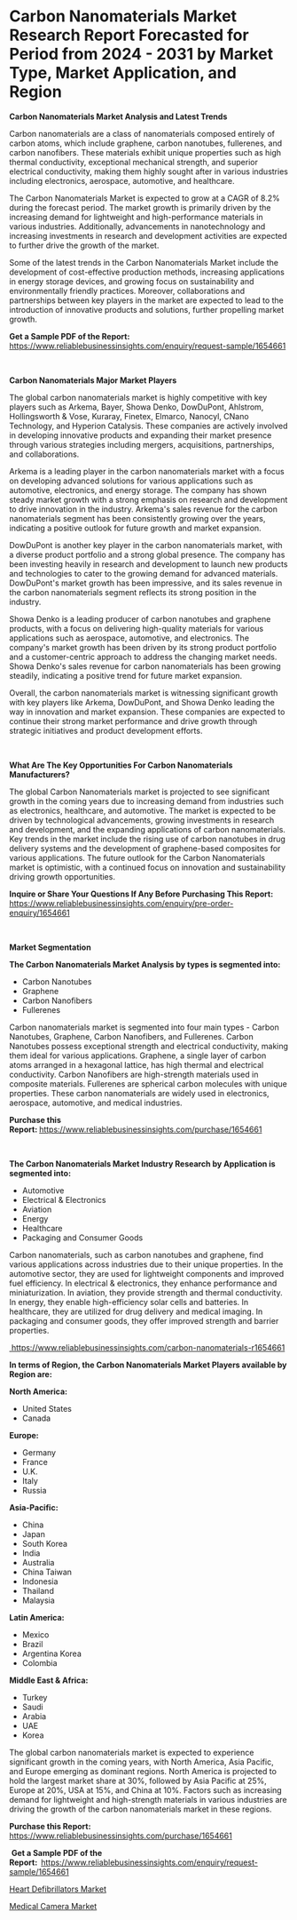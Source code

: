 <p><h1>Carbon Nanomaterials Market Research Report Forecasted for Period from 2024 -  2031 by Market Type, Market Application, and Region</h1></p><p><strong>Carbon Nanomaterials Market Analysis and Latest Trends</strong></p>
<p><p>Carbon nanomaterials are a class of nanomaterials composed entirely of carbon atoms, which include graphene, carbon nanotubes, fullerenes, and carbon nanofibers. These materials exhibit unique properties such as high thermal conductivity, exceptional mechanical strength, and superior electrical conductivity, making them highly sought after in various industries including electronics, aerospace, automotive, and healthcare.</p><p>The Carbon Nanomaterials Market is expected to grow at a CAGR of 8.2% during the forecast period. The market growth is primarily driven by the increasing demand for lightweight and high-performance materials in various industries. Additionally, advancements in nanotechnology and increasing investments in research and development activities are expected to further drive the growth of the market.</p><p>Some of the latest trends in the Carbon Nanomaterials Market include the development of cost-effective production methods, increasing applications in energy storage devices, and growing focus on sustainability and environmentally friendly practices. Moreover, collaborations and partnerships between key players in the market are expected to lead to the introduction of innovative products and solutions, further propelling market growth.</p></p>
<p><strong>Get a Sample PDF of the Report:&nbsp;</strong> <a href="https://www.reliablebusinessinsights.com/enquiry/request-sample/1654661">https://www.reliablebusinessinsights.com/enquiry/request-sample/1654661</a></p>
<p>&nbsp;</p>
<p><strong>Carbon Nanomaterials Major Market Players</strong></p>
<p><p>The global carbon nanomaterials market is highly competitive with key players such as Arkema, Bayer, Showa Denko, DowDuPont, Ahlstrom, Hollingsworth & Vose, Kuraray, Finetex, Elmarco, Nanocyl, CNano Technology, and Hyperion Catalysis. These companies are actively involved in developing innovative products and expanding their market presence through various strategies including mergers, acquisitions, partnerships, and collaborations.</p><p>Arkema is a leading player in the carbon nanomaterials market with a focus on developing advanced solutions for various applications such as automotive, electronics, and energy storage. The company has shown steady market growth with a strong emphasis on research and development to drive innovation in the industry. Arkema's sales revenue for the carbon nanomaterials segment has been consistently growing over the years, indicating a positive outlook for future growth and market expansion.</p><p>DowDuPont is another key player in the carbon nanomaterials market, with a diverse product portfolio and a strong global presence. The company has been investing heavily in research and development to launch new products and technologies to cater to the growing demand for advanced materials. DowDuPont's market growth has been impressive, and its sales revenue in the carbon nanomaterials segment reflects its strong position in the industry.</p><p>Showa Denko is a leading producer of carbon nanotubes and graphene products, with a focus on delivering high-quality materials for various applications such as aerospace, automotive, and electronics. The company's market growth has been driven by its strong product portfolio and a customer-centric approach to address the changing market needs. Showa Denko's sales revenue for carbon nanomaterials has been growing steadily, indicating a positive trend for future market expansion.</p><p>Overall, the carbon nanomaterials market is witnessing significant growth with key players like Arkema, DowDuPont, and Showa Denko leading the way in innovation and market expansion. These companies are expected to continue their strong market performance and drive growth through strategic initiatives and product development efforts.</p></p>
<p>&nbsp;</p>
<p><strong>What Are The Key Opportunities For Carbon Nanomaterials Manufacturers?</strong></p>
<p><p>The global Carbon Nanomaterials market is projected to see significant growth in the coming years due to increasing demand from industries such as electronics, healthcare, and automotive. The market is expected to be driven by technological advancements, growing investments in research and development, and the expanding applications of carbon nanomaterials. Key trends in the market include the rising use of carbon nanotubes in drug delivery systems and the development of graphene-based composites for various applications. The future outlook for the Carbon Nanomaterials market is optimistic, with a continued focus on innovation and sustainability driving growth opportunities.</p></p>
<p><strong>Inquire or Share Your Questions If Any Before Purchasing This Report:</strong> <a href="https://www.reliablebusinessinsights.com/enquiry/pre-order-enquiry/1654661">https://www.reliablebusinessinsights.com/enquiry/pre-order-enquiry/1654661</a></p>
<p>&nbsp;</p>
<p><strong>Market Segmentation</strong></p>
<p><strong>The Carbon Nanomaterials Market Analysis by types is segmented into:</strong></p>
<p><ul><li>Carbon Nanotubes</li><li>Graphene</li><li>Carbon Nanofibers</li><li>Fullerenes</li></ul></p>
<p><p>Carbon nanomaterials market is segmented into four main types - Carbon Nanotubes, Graphene, Carbon Nanofibers, and Fullerenes. Carbon Nanotubes possess exceptional strength and electrical conductivity, making them ideal for various applications. Graphene, a single layer of carbon atoms arranged in a hexagonal lattice, has high thermal and electrical conductivity. Carbon Nanofibers are high-strength materials used in composite materials. Fullerenes are spherical carbon molecules with unique properties. These carbon nanomaterials are widely used in electronics, aerospace, automotive, and medical industries.</p></p>
<p><strong>Purchase this Report:&nbsp;</strong><a href="https://www.reliablebusinessinsights.com/purchase/1654661">https://www.reliablebusinessinsights.com/purchase/1654661</a></p>
<p>&nbsp;</p>
<p><strong>The Carbon Nanomaterials Market Industry Research by Application is segmented into:</strong></p>
<p><ul><li>Automotive</li><li>Electrical & Electronics</li><li>Aviation</li><li>Energy</li><li>Healthcare</li><li>Packaging and Consumer Goods</li></ul></p>
<p><p>Carbon nanomaterials, such as carbon nanotubes and graphene, find various applications across industries due to their unique properties. In the automotive sector, they are used for lightweight components and improved fuel efficiency. In electrical & electronics, they enhance performance and miniaturization. In aviation, they provide strength and thermal conductivity. In energy, they enable high-efficiency solar cells and batteries. In healthcare, they are utilized for drug delivery and medical imaging. In packaging and consumer goods, they offer improved strength and barrier properties.</p></p>
<p><a href="https://www.reliablebusinessinsights.com/carbon-nanomaterials-r1654661">&nbsp;https://www.reliablebusinessinsights.com/carbon-nanomaterials-r1654661</a></p>
<p><strong>In terms of Region, the Carbon Nanomaterials Market Players available by Region are:</strong></p>
<p>
    <p> <strong> North America: </strong>
        <ul>
            <li>United States</li>
            <li>Canada</li>
        </ul>
        </p> 
    <p> <strong> Europe: </strong>
        <ul>
            <li>Germany</li>
            <li>France</li>
            <li>U.K.</li>
            <li>Italy</li>
            <li>Russia</li>
        </ul>
        </p> 
    <p> <strong> Asia-Pacific: </strong>
        <ul>
            <li>China</li>
            <li>Japan</li>
            <li>South Korea</li>
            <li>India</li>
            <li>Australia</li>
            <li>China Taiwan</li>
            <li>Indonesia</li>
            <li>Thailand</li>
            <li>Malaysia</li>
        </ul>
        </p> 
    <p> <strong> Latin America: </strong>
        <ul>
            <li>Mexico</li>
            <li>Brazil</li>
            <li>Argentina Korea</li>
            <li>Colombia</li>
        </ul>
        </p> 
    <p> <strong> Middle East & Africa: </strong>
        <ul>
            <li>Turkey</li>
            <li>Saudi</li>
            <li>Arabia</li>
            <li>UAE</li>
            <li>Korea</li>
        </ul>
    </p>
    </p>
<p><p>The global carbon nanomaterials market is expected to experience significant growth in the coming years, with North America, Asia Pacific, and Europe emerging as dominant regions. North America is projected to hold the largest market share at 30%, followed by Asia Pacific at 25%, Europe at 20%, USA at 15%, and China at 10%. Factors such as increasing demand for lightweight and high-strength materials in various industries are driving the growth of the carbon nanomaterials market in these regions.</p></p>
<p><strong>Purchase this Report: </strong><a href="https://www.reliablebusinessinsights.com/purchase/1654661">https://www.reliablebusinessinsights.com/purchase/1654661</a></p>
<p>&nbsp;<strong>Get a Sample PDF of the Report:&nbsp;&nbsp;</strong><a href="https://www.reliablebusinessinsights.com/enquiry/request-sample/1654661">https://www.reliablebusinessinsights.com/enquiry/request-sample/1654661</a></p>
<p><strong></strong></p>
<p><p><a href="https://view.publitas.com/reportprime-1/global-heart-defibrillators-market-share-and-growth-opportunities-and-market-size-growing-with-a-cagr-of-10-3-for-period-from-2024-2031/">Heart Defibrillators Market</a></p><p><a href="https://github.com/angelajermaine/Market-Research-Report-List-4/blob/main/medical-camera-market.md">Medical Camera Market</a></p></p>